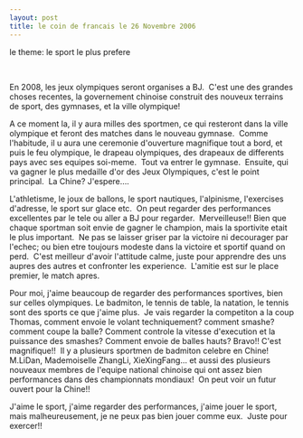 ```yaml
---
layout: post
title: le coin de francais le 26 Novembre 2006
---
```


le theme: le sport le plus prefere

 

En 2008, les jeux olympiques seront organises a BJ.  C'est une des grandes choses recentes, la governement chinoise construit des nouveux terrains de sport, des gymnases, et la ville olympique!

A ce moment la, il y aura milles des sportmen, ce qui resteront dans la ville olympique et feront des matches dans le nouveau gymnase.  Comme l'habitude, il u aura une ceremonie d'ouverture magnifique tout a bord, et puis le feu olympique, le drapeau olympiques, des drapeaux de differents pays avec ses equipes soi-meme.  Tout va entrer le gymnase.  Ensuite, qui va gagner le plus medaille d'or des Jeux Olympiques, c'est le point principal.  La Chine? J'espere….

L'athletisme, le joux de ballons, le sport nautiques, l'alpinisme, l'exercises d'adresse, le sport sur glace etc.  On peut regarder des performances excellentes par le tele ou aller a BJ pour regarder.  Merveilleuse!! Bien que chaque sportman soit envie de gagner le champion, mais la sportivite etait le plus important.  Ne pas se laisser griser par la victoire ni decourager par l'echec; ou bien etre toujours modeste dans la victoire et sportif quand on perd.  C'est meilleur d'avoir l'attitude calme, juste pour apprendre des uns aupres des autres et confronter les experience.  L'amitie est sur le place premier, le match apres.

Pour moi, j'aime beaucoup de regarder des performances sportives, bien sur celles olympiques. Le badmiton, le tennis de table, la natation, le tennis sont des sports ce que j'aime plus.  Je vais regarder la competiton a la coup Thomas, comment envoie le volant techniquement? comment smashe? comment coupe la balle? Comment controle la vitesse d'execution et la puissance des smashes? Comment envoie de balles hauts? Bravo!! C'est magnifique!!  Il y a plusieurs sportmen de badmiton celebre en Chine! M.LiDan, Mademoiselle ZhangLi, XieXingFang… et aussi des plusieurs nouveaux membres de l'equipe national chinoise qui ont assez bien performances dans des championnats mondiaux!  On peut voir un futur ouvert pour la Chine!!

J'aime le sport, j'aime regarder des performances, j'aime jouer le sport, mais malheureusement, je ne peux pas bien jouer comme eux.  Juste pour exercer!!
